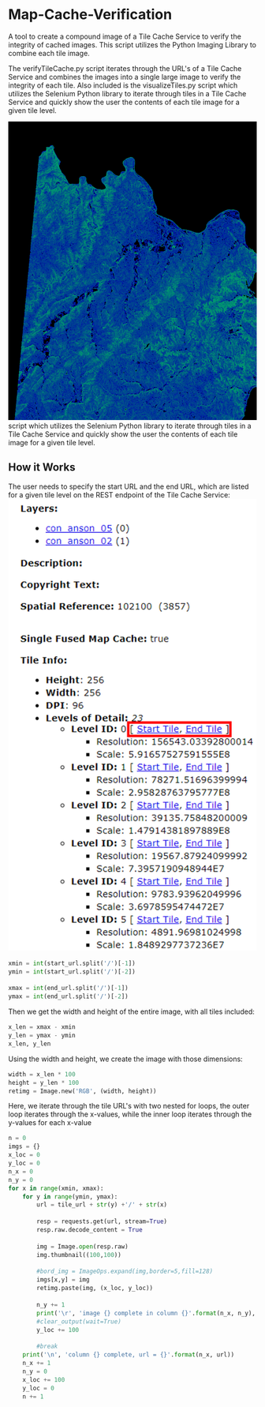 # Map-Cache-Verification
A tool to create a compound image of a Tile Cache Service to verify the integrity of cached images.  This script utilizes the Python Imaging Library to combine each tile image.

The verifyTileCache.py script iterates through the URL's of a Tile Cache Service and combines the images into a single large image to verify the integrity of each tile.  Also included is the visualizeTiles.py script which utilizes the Selenium Python library to iterate through tiles in a Tile Cache Service and quickly show the user the contents of each tile image for a given tile level.

![This is where an picture should be. Sorry you can't see it. Try using Chrome](L13.png "Anson County 2ft and 5 ft Tile Contours")
script which utilizes the Selenium Python library to iterate through tiles in a Tile Cache Service and quickly show the user the contents of each tile image for a given tile level.

## How it Works
The user needs to specify the start URL and the end URL, which are listed for a given tile level on the REST endpoint of the Tile Cache Service:
![This is where an picture should be. Sorry you can't see it. Try using Chrome](start_end.png "REST endpoint Start/End Tiles")

```python
xmin = int(start_url.split('/')[-1])
ymin = int(start_url.split('/')[-2])

xmax = int(end_url.split('/')[-1])
ymax = int(end_url.split('/')[-2])
```

Then we get the width and height of the entire image, with all tiles included:
```python
x_len = xmax - xmin
y_len = ymax - ymin
x_len, y_len
```

Using the width and height, we create the image with those dimensions:
```python
width = x_len * 100
height = y_len * 100
retimg = Image.new('RGB', (width, height))
```

Here, we iterate through the tile URL's with two nested for loops, the outer loop iterates through the x-values, while the inner loop iterates through the y-values for each x-value
```python
n = 0
imgs = {}
x_loc = 0
y_loc = 0
n_x = 0
n_y = 0
for x in range(xmin, xmax):
    for y in range(ymin, ymax):
        url = tile_url + str(y) +'/' + str(x)

        resp = requests.get(url, stream=True)
        resp.raw.decode_content = True

        img = Image.open(resp.raw)
        img.thumbnail((100,100))

        #bord_img = ImageOps.expand(img,border=5,fill=128)
        imgs[x,y] = img
        retimg.paste(img, (x_loc, y_loc))

        n_y += 1
        print('\r', 'image {} complete in column {}'.format(n_x, n_y), end='')
        #clear_output(wait=True)
        y_loc += 100

        #break
    print('\n', 'column {} complete, url = {}'.format(n_x, url))
    n_x += 1
    n_y = 0
    x_loc += 100
    y_loc = 0
    n += 1
```
